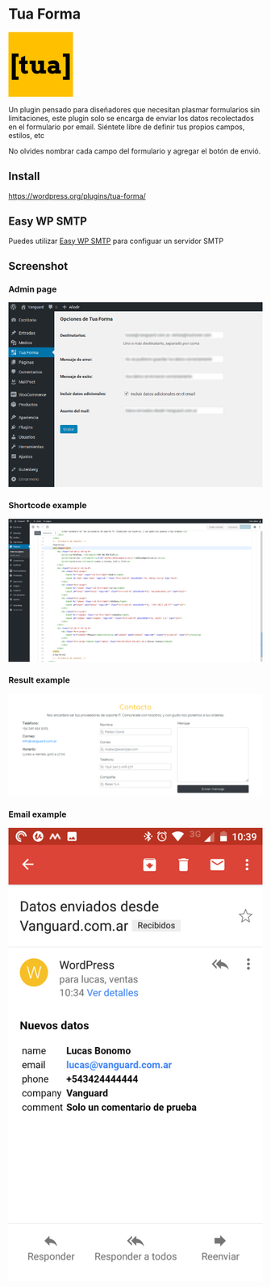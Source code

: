 # Tua Forma
![ico](.wordpress-org/icon-128x128.png)

Un plugin pensado para diseñadores que necesitan plasmar formularios sin limitaciones,
este plugin solo se encarga de enviar los datos recolectados en el formulario por email.
Siéntete libre de definir tus propios campos, estilos, etc

No olvides nombrar cada campo del formulario y agregar el botón de envió.

## Install
https://wordpress.org/plugins/tua-forma/

## Easy WP SMTP
Puedes utilizar [Easy WP SMTP](https://es.wordpress.org/plugins/easy-wp-smtp/) para configuar un servidor SMTP

## Screenshot
### Admin page
![screenshot-1](.wordpress-org/screenshot-1.png)

### Shortcode example
![screenshot-2](.wordpress-org/screenshot-2.png)

### Result example
![screenshot-3](.wordpress-org/screenshot-3.png)

### Email example
![screenshot-3](.wordpress-org/screenshot-4.png)
